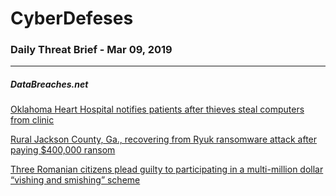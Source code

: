 # CyberDefeses
### Daily Threat Brief - Mar 09, 2019

 
-----
 
##### DataBreaches.net
[Oklahoma Heart Hospital notifies patients after thieves steal computers from clinic](https://www.databreaches.net/oklahoma-heart-hospital-notifies-patients-after-thieves-steal-computers-from-clinic/)
 
[Rural Jackson County, Ga., recovering from Ryuk ransomware attack after paying $400,000 ransom](https://www.databreaches.net/rural-jackson-county-ga-recovering-from-ryuk-ransomware-attack-after-paying-400000-ransom/)
 
[Three Romanian citizens plead guilty to participating in a multi-million dollar “vishing and smishing” scheme](https://www.databreaches.net/three-romanian-citizens-plead-guilty-to-participating-in-a-multi-million-dollar-vishing-and-smishing-scheme/)
 
